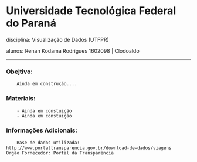 <h1>Universidade Tecnológica Federal do Paraná</h1>

<b2>disciplina: Visualização de Dados (UTFPR)</b2>

<b3>alunos: Renan Kodama Rodrigues 1602098 | Clodoaldo </b3>

-----------------------------------------------------

    
   
   
<h3>Obejtivo:</h3>

        Ainda em construção....
    
    
    
<h3>Materiais:</h3>

        - Ainda em constuição
        - Ainda em constuição
  
  

<h3>Informações Adicionais:</h3>

        Base de dados utilizada: http://www.portaltransparencia.gov.br/download-de-dados/viagens
    Orgão Fornecedor: Portal da Transparência


